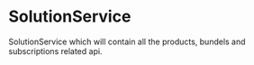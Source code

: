 # SolutionService
SolutionService which will contain all the products, bundels and subscriptions related api.
